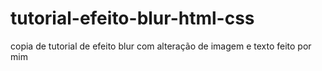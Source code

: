 # tutorial-efeito-blur-html-css
copia de tutorial de efeito blur com alteração de imagem e texto feito por mim
